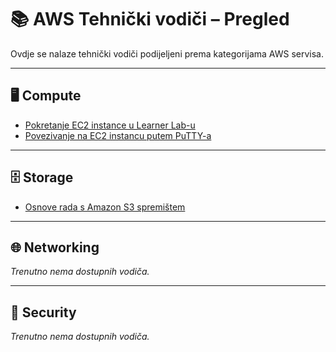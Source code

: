 # 📚 AWS Tehnički vodiči – Pregled

Ovdje se nalaze tehnički vodiči podijeljeni prema kategorijama AWS servisa.

---

## 🖥️ Compute

- [Pokretanje EC2 instance u Learner Lab-u](compute/ec2-postavljanje-studentski-lab/ec2-vodic.md)
- [Povezivanje na EC2 instancu putem PuTTY-a](compute/ec2-postavljanje-studentski-lab/putty-povezivanje.md)

---

## 🗄️ Storage

- [Osnove rada s Amazon S3 spremištem](storage/s3-osnove/s3-vodic.md)

---

## 🌐 Networking

*Trenutno nema dostupnih vodiča.*

---

## 🔐 Security

*Trenutno nema dostupnih vodiča.*
